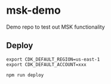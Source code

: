 # msk-demo

Demo repo to test out MSK functionality

 ## Deploy

    export CDK_DEFAULT_REGION=us-east-1
    export CDK_DEFAULT_ACCOUNT=xxx

    npm run deploy
